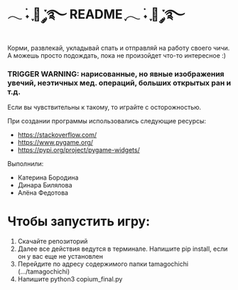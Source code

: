 # 𓂃 ࣪˖ ִֶָ🐇 ་༘࿐ README ִֶָ𓂃 ࣪˖ ִֶָ🐇 ་༘࿐

Корми, развлекай, укладывай спать и отправляй на работу своего чичи. А можешь просто подождать, пока не произойдет что-то интересное :)

### TRIGGER WARNING: нарисованные, но явные изображения увечий, неэтичных мед. операций, больших открытых ран и т.д. 
Если вы чувствительны к такому, то играйте с осторожностью.

При создании программы использовались следующие ресурсы:

- https://stackoverflow.com/
- https://www.pygame.org/
- https://pypi.org/project/pygame-widgets/

Выполнили:
- Катерина Бородина
- Динара Билялова
- Алёна Федотова

# Чтобы запустить игру:
1. Скачайте репозиторий
2. Далее все действия ведутся в терминале. Напишите pip install, если он у вас еще не установлен
3. Перейдите по адресу содержимого папки tamagochichi (.../tamagochichi)
4. Напишите python3 copium_final.py

  
